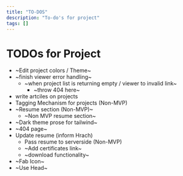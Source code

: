 ```yaml
---
title: "TO-DOS"
description: "To-do's for project"
tags: []
---
```


# TODOs for Project

* ~Edit project colors / Theme~
* ~finish viewer error handling~
    * ~when project list is returning empty / viewer to invalid link~
        * ~throw 404 here~
* write artciles on projects
* Tagging Mechanism for projects (Non-MVP)
* ~Resume section (Non-MVP)~
    * ~Non MVP resume section~
* ~Dark theme prose for tailwind~
* ~404 page~
* Update resume (inform Hrach)
    * Pass resume to serverside  (Non-MVP)
    * ~Add certificates link~
    * ~download functionality~
* ~Fab Icon~
* ~Use Head~